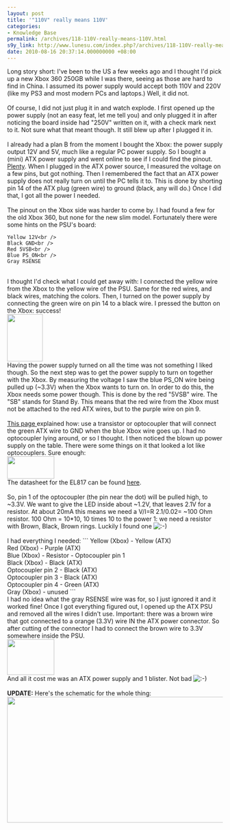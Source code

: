 ```yaml
---
layout: post
title: '"110V" really means 110V'
categories:
- Knowledge Base
permalink: /archives/118-110V-really-means-110V.html
s9y_link: http://www.lunesu.com/index.php?/archives/118-110V-really-means-110V.html
date: 2010-08-16 20:37:14.000000000 +08:00
---
```

Long story short: I've been to the US a few weeks ago and I thought I'd pick up a new Xbox 360 250GB while I was there, seeing as those are hard to find in China. I assumed its power supply would accept both 110V and 220V (like my PS3 and most modern PCs and laptops.) Well, it did not.<br />
<br />
Of course, I did not just plug it in and watch explode. I first opened up the power supply (not an easy feat, let me tell you) and only plugged it in after noticing the board inside had "250V" written on it, with a check mark next to it. Not sure what that meant though. It still blew up after I plugged it in.<br />
<br />
I already had a plan B from the moment I bought the Xbox: the power supply output 12V and 5V, much like a regular PC power supply. So I bought a (mini) ATX power supply and went online to see if I could find the pinout. <a href="http://www.google.com.hk/images?q=atx%20psu%20pinout&hl=en&um=1&ie=UTF-8&source=og&sa=N&tab=wi&biw=1746&bih=822" title="atx psu pinout">Plenty</a>. When I  plugged in the ATX power source, I measured the voltage on a few pins, but got nothing. Then I remembered the fact that an ATX power supply does not really turn on until the PC tells it to. This is done by shorting pin 14 of the ATX plug (green wire) to ground (black, any will do.) Once I did that, I got all the power I needed.<br />
<br />
The pinout on the Xbox side was harder to come by. I had found a few for the old Xbox 360, but none for the new slim model. Fortunately there were some hints on the PSU's board:
```
Yellow 12V<br />
Black GND<br />
Red 5VSB<br />
Blue PS_ON<br />
Gray RSENSE
```
<br />
I thought I'd check what I could get away with: I connected the yellow wire from the Xbox to the yellow wire of the PSU. Same for the red wires, and black wires, matching the colors. Then, I turned on the power supply by connecting the green wire on pin 14 to a black wire. I pressed the button on the Xbox: success!<br />
<a class="serendipity_image_link"  href='http://www.lunesu.com/uploads/P1030006.JPG'><!-- s9ymdb:83 --><img class="serendipity_image_center" width="83" height="110"  src="http://www.lunesu.com/uploads/P1030006.serendipityThumb.JPG"  alt="" /></a><br />
Having the power supply turned on all the time was not something I liked though. So the next step was to get the power supply to turn on together with the Xbox. By measuring the voltage I saw the blue PS_ON wire being pulled up (~3.3V) when the Xbox wants to turn on. In order to do this, the Xbox needs some power though. This is done by the red "5VSB" wire. The "SB" stands for Stand By. This means that the red wire from the Xbox must not be attached to the red ATX wires, but to the purple wire on pin 9.<br />
<br />
<a href="http://forums.xbox-scene.com/index.php?showtopic=512276" title="ATX power supply for Xbox 360">This page </a>explained how: use a transistor or optocoupler that will connect the green ATX wire to GND when the blue Xbox wire goes up. I had no optocoupler lying around, or so I thought. I then noticed the blown up power supply on the table. There were some things on it that looked a lot like optocouplers. Sure enough:<br />
<a class="serendipity_image_link"  href='http://www.lunesu.com/uploads/P1030009.JPG'><!-- s9ymdb:84 --><img class="serendipity_image_center" width="110" height="52"  src="http://www.lunesu.com/uploads/P1030009.serendipityThumb.JPG"  alt="" /></a><br />
The datasheet for the EL817 can be found <a href="http://www.sztuofeng.com/pdf/%E4%BA%BF%E5%85%89EL817.pdf" title="EL817 datasheet">here</a>.<br />
<br />
So, pin 1 of the optocoupler (the pin near the dot) will be pulled high, to ~3.3V. We want to give the LED inside about ~1.2V, that leaves 2.1V for a resistor. At about 20mA this means we need a V/I=R 2.1/0.02= ~100 Ohm resistor. 100 Ohm = 10*10, 10 times 10 to the power 1: we need a resistor with Brown, Black, Brown rings. Luckily I found one <img src="http://www.lunesu.com/templates/default/img/emoticons/smile.png" alt=":-)" style="display: inline; vertical-align: bottom;" class="emoticon" /><br />
<br />
I had everything I needed:
```
Yellow (Xbox) - Yellow (ATX)<br />
Red (Xbox) - Purple (ATX)<br />
Blue (Xbox) - Resistor - Optocoupler pin 1<br />
Black (Xbox) - Black (ATX)<br />
Optocoupler pin 2 - Black (ATX)<br />
Optocoupler pin 3 - Black (ATX)<br />
Optocoupler pin 4 - Green (ATX)<br />
Gray (Xbox) - unused
```
<br />
I had no idea what the gray RSENSE wire was for, so I just ignored it and it worked fine! Once I got everything figured out, I opened up the ATX PSU and removed all the wires I didn't use. Important: there was a brown wire that got connected to a orange (3.3V) wire IN the ATX power connector. So after cutting of the connector I had to connect the brown wire to 3.3V somewhere inside the PSU.<br />
<a class="serendipity_image_link"  href='http://www.lunesu.com/uploads/P1030007.JPG'><!-- s9ymdb:82 --><img class="serendipity_image_center" width="110" height="83"  src="http://www.lunesu.com/uploads/P1030007.serendipityThumb.JPG"  alt="" /></a><br />
And all it cost me was an ATX power supply and 1 blister. Not bad <img src="http://www.lunesu.com/templates/default/img/emoticons/smile.png" alt=":-)" style="display: inline; vertical-align: bottom;" class="emoticon" /><br />
<br />
<strong>UPDATE:</strong> Here's the schematic for the whole thing:<br />
<!-- s9ymdb:85 --><img class="serendipity_image_center" width="566" height="293"  src="http://www.lunesu.com/uploads/xbox360psu.png"  alt="" />
